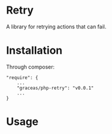Retry
=====

A library for retrying actions that can fail.

Installation
============

Through composer:

    "require": {
        ...
        "graceas/php-retry": "v0.0.1"
        ...
    }

Usage
=====

    
